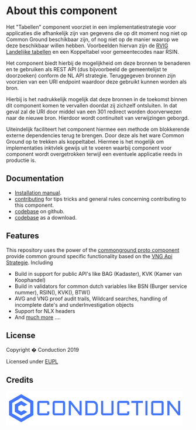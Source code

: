 # About this component

Het "Tabellen" component voorziet in een implementatiestrategie voor applicaties  die afhankelijk zijn van gegevens die op dit moment nog niet op Common Ground beschikbaar zijn, of nog niet op de manier waarop we deze beschikbaar willen hebben. Voorbeelden hiervan zijn de [RVIG Landelijke tabellen]( https://publicaties.rvig.nl/Landelijke_tabellen) en een Koppeltabel voor gemeentecodes naar RSIN. 

Het component biedt hierbij de mogelijkheid om deze bronnen te benaderen en te gebruiken als REST API (dus bijvoorbeeld de gemeentelijst te doorzoeken) conform de NL API strategie. Teruggegeven bronnen zijn voorzien van een URI endpoint waardoor deze gebruikt kunnen worden als bron. 

Hierbij is het nadrukkelijk mogelijk dat deze bronnen in de toekomst binnen dit component komen te vervallen doordat  zij zichzelf ontsluiten. In dat geval zal de URI door middel van een 301 redirect  worden doorverwezen naar de nieuwe bron. Hierdoor wordt continuiteit van verwijzingen geborgd.

Uiteindelijk faciliteert het component hiermee een methode om blokkerende externe dependencies terug te brengen. Door deze als het ware Common Ground op te trekken als koppeltabel. Hiermee is het mogelijk om implementaties inktvlek gewijs uit te voeren waarbij component voor component wordt overgetrokken terwijl een eventuele applicatie reeds in productie is.

## Documentation

- [Installation manual](https://github.com/ConductionNL/bzk-tabellen/blob/master/INSTALLATION.md).
- [contributing](https://github.com/ConductionNL/bzk-tabellen/blob/master/CONTRIBUTING.md) for tips tricks and general rules concerning contributing to this component.
- [codebase](https://github.com/ConductionNL/bzk-tabellen) on github.
- [codebase](https://github.com/ConductionNL/bzk-tabellen/archive/master.zip) as a download.

## Features
This repository uses the power of the [commonground proto component](https://github.com/ConductionNL/commonground-component) provide common ground specific functionality based on the [VNG Api Strategie](https://docs.geostandaarden.nl/api/API-Strategie/). Including  

* Build in support for public API's like BAG (Kadaster), KVK (Kamer van Koophandel)
* Build in validators for common dutch variables like BSN (Burger service nummer), RSIN(), KVK(), BTW()
* AVG and VNG proof audit trails, Wildcard searches, handling of incomplete date's and underInvestigation objects
* Support for NLX headers
* And [much more](https://github.com/ConductionNL/commonground-component) .... 

## License

Copyright � Conduction 2019

Licensed under [EUPL](https://github.com/ConductionNL/bzk-tabellen/blob/master/LICENSE.md)

## Credits

[![Conduction](https://raw.githubusercontent.com/ConductionNL/bzk-tabellen/master/resources/logo-conduction.svg?sanitize=true "Conduction")](https://www.conduction.nl/)



